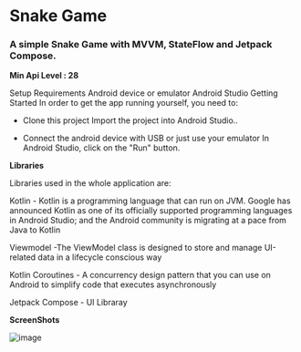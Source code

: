 # Snake Game

### A simple Snake Game with MVVM, StateFlow and Jetpack Compose.

**Min Api Level : 28**

Setup Requirements Android device or emulator Android Studio Getting Started In order to get the app running yourself, you need to:

- Clone this project Import the project into Android Studio..

- Connect the android device with USB or just use your emulator In Android Studio, click on the "Run" button. 

**Libraries** 

Libraries used in the whole application are:

Kotlin - Kotlin is a programming language that can run on JVM. Google has announced Kotlin as one of its officially supported programming languages in Android Studio; and the Android community is migrating at a pace from Java to Kotlin

Viewmodel -The ViewModel class is designed to store and manage UI-related data in a lifecycle conscious way

Kotlin Coroutines - A concurrency design pattern that you can use on Android to simplify code that executes asynchronously

Jetpack Compose - UI Libraray 

**ScreenShots**

![image](https://user-images.githubusercontent.com/33326079/215261977-204c9620-2821-48b1-93bc-4a61303914c9.png)

